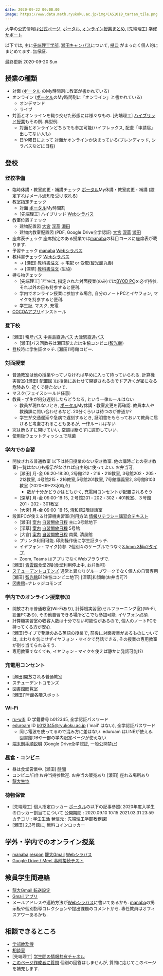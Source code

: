```yaml
---
date: 2020-09-22 00:00:00
image: https://www.data.math.ryukoku.ac.jp/img/CAS1018_tartan_tile.png
---
```

大学の公式情報は[公式ページ](https://www.ryukoku.ac.jp), [ポータル](https://portal.ryukoku.ac.jp), [オンライン授業まとめ](https://sites.google.com/mail.ryukoku.ac.jp/onc-matome/), [先端理工] [学修サポート](https://byod.st.ryukoku.ac.jp)

以下では, 主に[先端理工学部](https://www.rikou.ryukoku.ac.jp), [瀬田キャンパス](https://www.ryukoku.ac.jp/about/campus_traffic/seta.html)について, [樋口](https://hig3.net) がまったく個人的にまとめてます. 無保証.

最終更新 2020-09-20 Sun

## 授業の種類
* 対面 ([ポータル](https://portal.ryukoku.ac.jp) のMy時間割に教室が書かれている)
* オンライン ([ポータル](https://portal.ryukoku.ac.jp)のMy時間割に「オンライン」と書かれている)
   * オンデマンド
   * ライブ
* 対面とオンラインを織り交ぜた形態には様々なもの. [先端理工] [ハイブリッド授業](https://hig3r.hatenadiary.com/entry/2020/09/09/083000)もその例. 典型例.
   * 対面とオンラインどちらでも参加可能(ハイフレックス, 配慮「申請届」出してない人も)
   * 日や曜日によって 対面かオンラインか決まっている(ブレンディッド, シラバスなどに日程)

## 登校

### 登校準備
* 臨時休講・教室変更・補講チェック [ポータル](https;//portal.ryukoku.ac.jp)My休講・教室変更・補講 (設定すればメール通知を受け取れる)
* 教室指定チェック
   * 対面 [ポータル](https;//portal.ryukoku.ac.jp)My時間割
   * [先端理工] ハイブリッド [Webシラバス](https://www.google.com/url?q=https%3A%2F%2Fcapella.ws.ryukoku.ac.jp%2FRSW%2FCNoSSO.do&sa=D&sntz=1&usg=AFQjCNGmf45YIjufysABAbrIVMhpTuS4GA)
* 教室位置チェック
    * 建物配置図 [大宮](https://www.ryukoku.ac.jp/about/campus_traffic/omiya.html)  [深草](https://www.ryukoku.ac.jp/about/campus_traffic/fukakusa.html) [瀬田](https://www.ryukoku.ac.jp/about/campus_traffic/seta.html)
    * 建物内教室配置図 (PDF, Google Drive全学認証) [大宮](https://drive.google.com/file/d/1jiug1pmNfvBUrqziQ5q6EXTXSRaxMcop/view?usp=sharing) [深草](https://drive.google.com/file/d/15Eca3_PaC16_RDG2Jtw_yesDZ0UVK9IU/view?usp=sharing) [瀬田](https://drive.google.com/file/d/1Bzy0R84WEbQkMTDCeWSuWkka7T97IoHB/view?usp=sharing)
* 座席表チェック 座席指定のある授業では[manaba](https://manaba.ryukoku.ac.jp)の科目コースに座席表が載ります.
* 予習チェック [manaba](https://manaba.ryukoku.ac.jp) [Webシラバス](https://www.google.com/url?q=https%3A%2F%2Fcapella.ws.ryukoku.ac.jp%2FRSW%2FCNoSSO.do&sa=D&sntz=1&usg=AFQjCNGmf45YIjufysABAbrIVMhpTuS4GA)
* 教科書チェック [Webシラバス](https://www.google.com/url?q=https%3A%2F%2Fcapella.ws.ryukoku.ac.jp%2FRSW%2FCNoSSO.do&sa=D&sntz=1&usg=AFQjCNGmf45YIjufysABAbrIVMhpTuS4GA) 
  * → [瀬田] [教科書注文](https://bit.ly/3jId1wb) → 宅配 or 受取([智光館](https://www.ryukoku.ac.jp/about/campus_traffic/seta.html)丸善)
  * → [深草] [教科書注文](https://www.ryukoku-coop.com/new-comer/study/) (生協)
* 持ち物チェック
  * [先端理工] 1年生は, 指定された対面授業(のみ)では[BYOD PC](https://byod.st.ryukoku.ac.jp/byod)を必ず持参, それ以外の日も持参すると便利.
  * 学内でオンライン授業に参加する場合, 自分のノートPCとイヤフォン, マイクを持参すると便利.
  * 学生証, マスク, 充電.
* [COCOAアプリ](https://www.mhlw.go.jp/stf/seisakunitsuite/bunya/cocoa_00138.html)インストール

### 登下校
* [瀬田] [帝産バス](https://www.teisan-qr.com/) [中書島直通バス](https://www.media.ryukoku.ac.jp/seta/time-table/keihan.html) [大津駅直通バス](https://www.ryukoku.ac.jp/about/campus_traffic/traffic/bus_otsu_timetable.html)
  * [瀬田]バス回数券は瀬田駅または生協コンビニ([智光館](https://www.ryukoku.ac.jp/about/campus_traffic/seta.html))
* 登校時に学生証タッチ. [瀬田]1号館ロビー.

### 対面授業
* 普通教室は他の授業やっていなければ早めに入って待っていられる. 計算機実習室([瀬田] [配置図](https://www.media.ryukoku.ac.jp/seta/floor-guide) )は授業にあわせて開錠されるのでドア近くが密になる危険あり. 近くで待たないで.
* マスク(フェイスシールド任意)
* 教員・学生が何分遅刻したらどうなる, という一律ルールはない
    * 教員が現れないとき, [ポータル](https;//portal.ryukoku.ac.jp)My休講・教室変更を再確認. 教員本人や教務課に問い合わせるなど. 20分くらいは待つのが普通か?
    * 学生が交通遅延や急病で遅刻するとき, 証明書をもらっておいて教員に届けると考慮されることもあるが, 一律ルールはない
* 窓は断らずに開けていい, 空調は断らずに調節していい.
* 使用後ウェットティッシュで除菌

### 学内での自習
* 開放される普通教室 以下は終日授業のない空き教室. 他の講時ごとの空き教室(一覧はない)も指示がなければ自主的に使ってよい. お弁当可,
   * [瀬田] 月-金 09:20-18:30, 2号館212・216・219教室, 3号館202・205・212教室, 4号館215・216教室,5号館201教室, 7号館講義室2, 8号館B103教室 (2020-09-23水時点)
     * 数が十分かどうかはともかく, 充電用コンセントが配置されるそう
   * [深草] 月-金 09:00-18:15, ２号館201・202・302・401教室、３号館201・202・301教室
   * [大宮] 月-金 09:00-18:15, 清和館2階談話室
* 設置PCが使える計算機実習室(利用方法 [情報リテラシー講習会テキスト](https://www.media.ryukoku.ac.jp/local/teacher/literacy_program_2020.pdf)
   * [瀬田] [案内](https://www.media.ryukoku.ac.jp/seta) [自習開放日程](https://www.media.ryukoku.ac.jp/seta/cgi-bin/yotei/yotei.cgi) 主に3号館地下
   * [深草] [案内](https://www.media.ryukoku.ac.jp/kyoto) [自習開放日程](https://www.media.ryukoku.ac.jp/kyoto) 5号館
   * [大宮] [案内](https://www.media.ryukoku.ac.jp/kyoto) [自習開放日程](https://www.media.ryukoku.ac.jp/kyoto) 南黌, 清風館
   * プリンタ利用可能. 印刷操作後に学生証タッチ.
   * イヤフォン・マイク持参. 2個別々のケーブルでつなぐ[3.5mm 3極x2タイプ](https://hig3r.hatenadiary.com/entry/2020/06/23/093000).
   * Zoom, Teams はアプリでなくWebブラウザで.
* [瀬田] [青雲館](https://www.ryukoku.ac.jp/about/campus_traffic/seta.html)食堂2階(食堂利用停止中, お弁当可)
* [スチューデントコモンズ](https://www.ryukoku.ac.jp/learningcommons) 通常と異なりグループワークでなく個人の自習専用 [瀬田] [智光館](https://www.ryukoku.ac.jp/about/campus_traffic/seta.html)B1(生協コンビニ地下) [深草]和顔館(お弁当可?)
* [図書館](https://library.ryukoku.ac.jp)=ナレッジコモンズ

### 学内でのオンライン授業参加
* 開放される普通教室(Wi-Fiあり), 計算機実習室(セルフラーニング室)(Wi-Fi, 設置PCあり), その他自習できる場所どこでも参加可能. イヤフォン必須.
* 計算機実習室の収容人数は十分でない可能性があるので, 個人のノートPCを持ってくる方が安心.
* [瀬田]ライブで発話のある英語の授業で, 前後に対面授業があるものについては, まわりを気にせずイヤフォン・マイクで発話できる, その授業の専用教室が割り当てられるそう.
* 専用教室でなくても, イヤフォン・マイクを使えば静かに発話可能(?)

### 充電用コンセント
* [瀬田]開放される普通教室
* スチューデントコモンズ
* 図書館閲覧室
* [瀬田]1号館各階スポット

### Wi-Fi
* [ru-wifi](http://wireless.ryukoku.ac.jp/) ID 学籍番号 b012345, 全学認証パスワード
* [eduroam](https://wireless.ryukoku.ac.jp/) ID b012345@ryukoku.ac.jp (`mail' はない), 全学認証パスワード
   * 同じ電波を使ってるので混み方に差はない. eduroam はLINEが使える. 図書館DBや一部の学内限定ページが使えない.
* [端末別手順説明](https://drive.google.com/drive/folders/1hyAB2hvzAsXBWu9B4pT1wlwPeldQOqK0) (Google Drive全学認証, 一般公開禁止)

### 昼食・コンビニ
* 昼は食堂営業中. [瀬田] [時間](https://twitter.com/hig3_/status/1307264420326842369)
* コンビニ/自作お弁当持参歓迎. お弁当の販売あり [瀬田] 座れる場所あり
* [龍大生協](https://www.ryukoku-coop.com/)

### 荷物保管
* [先端理工] 個人指定ロッカー [ポータル](https://portal.ryukoku.ac.jp)の以下の記事参照(
2020年度入学生のロッカー割当てについて
公開期間 : 2020.09.10 10:15  2021.03.31 23:59
カテゴリ : 学生生活
発信元 : 先端理工学部教務課)
* [瀬田] 2,3号館に, 無料コインロッカー

## 学外・学内でのオンライン授業
* [manaba](https://manaba.ryukoku.ac.jp) [respon](https://attend.ryukoku.ac.jp/t/nhome) [龍大Gmail](https://mail.google.com/a/mail.ryukoku.ac.jp) [Webシラバス](https://www.google.com/url?q=https%3A%2F%2Fcapella.ws.ryukoku.ac.jp%2FRSW%2FCNoSSO.do&sa=D&sntz=1&usg=AFQjCNGmf45YIjufysABAbrIVMhpTuS4GA)
* [Google Drive / Meet 事前接続テスト](https://hig3r.hatenadiary.com/entry/2020/09/07/190000)

## 教員学生間連絡
* [龍大Gmail 転送設定](http://www602.math.ryukoku.ac.jp/JKiso/gmail-forward.html)
* [Gmail アプリ](https://www.google.com/intl/ja/gmail/about/)
* メールアドレスや連絡方法が[Webシラバス](https://www.google.com/url?q=https%3A%2F%2Fcapella.ws.ryukoku.ac.jp%2FRSW%2FCNoSSO.do&sa=D&sntz=1&usg=AFQjCNGmf45YIjufysABAbrIVMhpTuS4GA)に書いてあるかも. [manaba](https://manaba.ryukoku.ac.jp)の掲示板や個別指導コレクションや提出課題のコメントから. 専任教員はオフィスアワーあるかも.

## 相談できるところ
* [学部教務課](https://www.ryukoku.ac.jp/reference/index2020.html)
* [相談室](https://www.ryukoku.ac.jp/reference/index2020.html)
* [先端理工] [学生間の情報共有チャネル](https://teams.microsoft.com/l/channel/19%3ad1ea28c6524141c2978260f718897db4%40thread.tacv2/%25E2%2598%2586%2520%25E5%25AD%25A6%25E7%2594%259F%25E9%2596%2593%25E3%2581%25AE%25E6%2583%2585%25E5%25A0%25B1%25E5%2585%25B1%25E6%259C%2589?groupId=7c7d2b9f-b5be-4c3b-ac32-780426822d82&tenantId=23b65fdf-a4e3-4a19-b03d-12b1d57ad76e) 
* [このページ作成者に質問](https://forms.gle/She8nMa7KcP6rmjD6) 個別の回答はしませんが, 質問に応じてこのページを補充します.
